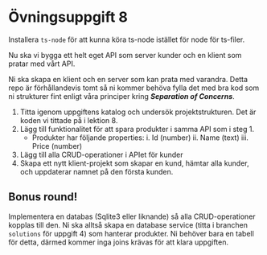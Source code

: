 # Övningsuppgift 8

Installera `ts-node` för att kunna köra ts-node istället för node för ts-filer.

Nu ska vi bygga ett helt eget API som server kunder och en klient som pratar med vårt API.

Ni ska skapa en klient och en server som kan prata med varandra. Detta repo är förhållandevis tomt så ni kommer behöva fylla det med bra kod som ni strukturer fint enligt våra principer kring ***Separation of Concerns***.

1. Titta igenom uppgiftens katalog och undersök projektstrukturen. Det är koden vi tittade på i lektion 8.
2. Lägg till funktionalitet för att spara produkter i samma API som i steg 1.
    - Produkter har följande properties:
        i. Id (number)
        ii. Name (text)
        iii. Price (number)
3. Lägg till alla CRUD-operationer i APIet för kunder
4. Skapa ett nytt klient-projekt som skapar en kund, hämtar alla kunder, och uppdaterar namnet på
den första kunden.

## Bonus round!

Implementera en databas (Sqlite3 eller liknande) så alla CRUD-operationer kopplas till den.
Ni ska alltså skapa en database service (titta i branchen `solutions` för uppgift 4) som hanterar
produkter. Ni behöver bara en tabell för detta, därmed kommer inga joins krävas för att klara uppgiften.